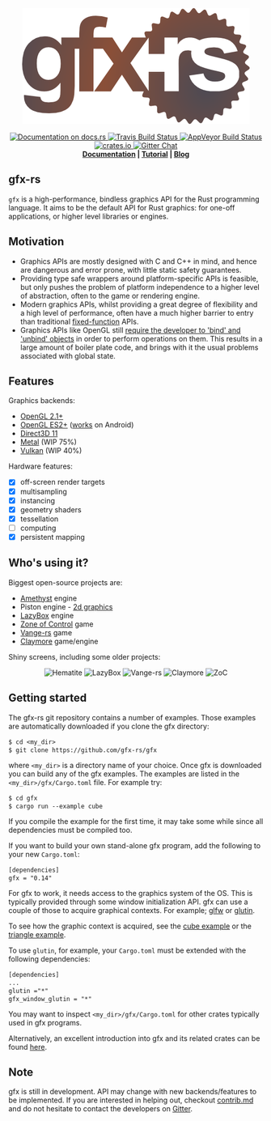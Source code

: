 <!--
    Copyright 2014 The Gfx-rs Developers.

    Licensed under the Apache License, Version 2.0 (the "License");
    you may not use this file except in compliance with the License.
    You may obtain a copy of the License at

        http://www.apache.org/licenses/LICENSE-2.0

    Unless required by applicable law or agreed to in writing, software
    distributed under the License is distributed on an "AS IS" BASIS,
    WITHOUT WARRANTIES OR CONDITIONS OF ANY KIND, either express or implied.
    See the License for the specific language governing permissions and
    limitations under the License.
-->
<p align="center">
  <img src="info/logo.png">
</p>
<p align="center">
  <a href="https://docs.rs/gfx">
      <img src="https://docs.rs/gfx/badge.svg" alt="Documentation on docs.rs">
  </a>
  <a href="https://travis-ci.org/gfx-rs/gfx">
      <img src="https://img.shields.io/travis/gfx-rs/gfx/master.svg?style=flat-square" alt="Travis Build Status">
  </a>
  <a href="https://ci.appveyor.com/project/kvark/gfx">
      <img src="https://ci.appveyor.com/api/projects/status/ryn5ee3aumpmbw5l?svg=true" alt="AppVeyor Build Status">
  </a>
  <a href="https://crates.io/crates/gfx">
      <img src="http://meritbadge.herokuapp.com/gfx?style=flat-square" alt="crates.io">
  </a>
  <a href="https://gitter.im/gfx-rs/gfx">
    <img src="https://img.shields.io/badge/GITTER-join%20chat-green.svg?style=flat-square" alt="Gitter Chat">
  </a>
  <br>
  <strong><a href="http://docs.rs/gfx">Documentation</a> | <a href="https://wiki.alopex.li/LearningGfx">Tutorial</a> | <a href="http://gfx-rs.github.io/">Blog</a> </strong>
</p>

## gfx-rs
`gfx` is a high-performance, bindless graphics API for the Rust programming language. It aims to be the default API for Rust graphics: for one-off applications, or higher level libraries or engines.

## Motivation

- Graphics APIs are mostly designed with C and C++ in mind, and hence are dangerous and error prone, with little static safety guarantees.
- Providing type safe wrappers around platform-specific APIs is feasible, but only pushes the problem of platform independence to a higher level of abstraction, often to the game or rendering engine.
- Modern graphics APIs, whilst providing a great degree of flexibility and a high level of performance, often have a much higher barrier to entry than traditional [fixed-function](https://en.wikipedia.org/wiki/Fixed-function) APIs.
- Graphics APIs like OpenGL still [require the developer to 'bind' and 'unbind' objects](http://www.arcsynthesis.org/gltut/Basics/Intro%20What%20is%20OpenGL.html#d0e887) in order to perform operations on them. This results in a large amount of boiler plate code, and brings with it the usual problems associated with global state.

## Features

Graphics backends:
  - [OpenGL 2.1+](src/backend/gl)
  - [OpenGL ES2+](src/backend/gl) ([works](https://github.com/gfx-rs/gfx/pull/993) on Android)
  - [Direct3D 11](src/backend/dx11)
  - [Metal](src/backend/metal) (WIP 75%)
  - [Vulkan](src/backend/vulkan) (WIP 40%)

Hardware features:
  - [x] off-screen render targets
  - [x] multisampling
  - [x] instancing
  - [x] geometry shaders
  - [x] tessellation
  - [ ] computing
  - [x] persistent mapping

## Who's using it?

Biggest open-source projects are:
  - [Amethyst](https://github.com/amethyst/amethyst) engine
  - Piston engine - [2d graphics](https://github.com/PistonDevelopers/gfx_graphics)
  - [LazyBox](https://github.com/lazybox/lazybox) engine
  - [Zone of Control](https://github.com/ozkriff/zoc) game
  - [Vange-rs](https://github.com/kvark/vange-rs) game
  - [Claymore](https://github.com/kvark/claymore) game/engine

Shiny screens, including some older projects:
<p align="center">
  <!--img src="https://raw.githubusercontent.com/csherratt/snowmew/master/.screenshot.jpg" height="160" alt="Snowmew"/-->
  <img src="https://github.com/PistonDevelopers/hematite/blob/master/screenshot.png" height="160" alt="Hematite"/>
  <img src="http://image.prntscr.com/image/2f1ec5d477e042dda2c29323c9f49ab4.png" height="160" alt="LazyBox"/>
  <img src="https://github.com/kvark/vange-rs/blob/master/etc/shots/Road10-debug-shape.png" height="160" alt="Vange-rs"/>
  <img src="https://github.com/kvark/claymore/raw/master/etc/screens/7-forest.jpg" height="160" alt="Claymore"/>
  <img src="https://camo.githubusercontent.com/fb8c95650fba27061e58e76f17ff8460a41b3312/687474703a2f2f692e696d6775722e636f6d2f504f68534c77682e706e67" height="160" alt="ZoC"/>
  <!--img src="https://raw.githubusercontent.com/csherratt/petri/master/petri.png" height="160" alt="Petri"/-->
</p>

## Getting started

The gfx-rs git repository contains a number of examples.
Those examples are automatically downloaded if you clone the gfx directory:

	$ cd <my_dir>
	$ git clone https://github.com/gfx-rs/gfx

where `<my_dir>` is a directory name of your choice. Once gfx is downloaded you can build any of the gfx examples.
The examples are listed in the `<my_dir>/gfx/Cargo.toml` file.
For example try:

	$ cd gfx
	$ cargo run --example cube

If you compile the example for the first time, it may take some while since all dependencies must be compiled too.

If you want to build your own stand-alone gfx program, add the following to your new `Cargo.toml`:

	[dependencies]
	gfx = "0.14"


For gfx to work, it needs access to the graphics system of the OS. This is typically provided through some window initialization API.
gfx can use a couple of those to acquire graphical contexts.
For example; [glfw](https://github.com/PistonDevelopers/glfw-rs) or [glutin](https://github.com/tomaka/glutin/).

To see how the graphic context is acquired, see the [cube example](https://github.com/gfx-rs/gfx/tree/master/examples/cube) or the [triangle example](https://github.com/gfx-rs/gfx/tree/master/examples/triangle).

To use `glutin`, for example, your `Cargo.toml` must be extended with the following dependencies:

	[dependencies]
	...
	glutin ="*"
	gfx_window_glutin = "*"

You may want to inspect `<my_dir>/gfx/Cargo.toml` for other crates typically used in gfx programs.

Alternatively, an excellent introduction into gfx and its related crates can be found [here](https://wiki.alopex.li/LearningGfx).

## Note

gfx is still in development. API may change with new backends/features to be implemented.
If you are interested in helping out, checkout [contrib.md](info/contrib.md) and do not hesitate to contact the developers on [Gitter](https://gitter.im/gfx-rs/gfx).
